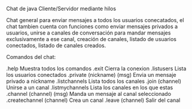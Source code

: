 Chat de java Cliente/Servidor mediante hilos

Chat general para enviar mensajes a todos los usuarios conecatados, el chat tambien cuenta con funciones como enviar mensajes privados a usuarios,
unirse a canales de conversación para mandar mensajes exclusivamente a ese canal, creación de canales, listado de usuarios conectados, listado de canales creados.

Comandos del chat:

.help Muestra todos los comandos
.exit Cierra la conexion
.listusers Lista los usuarios conectados
.private (nickname) (msg) Envia un mensaje privado a nickname
.listchannels Lista todos los canales
.join (channel) Unirse a un canal
.listmychannels Lista los canales en los que estas
.channel (channel) (msg) Manda un mensaje al canal seleccionado
.createchannel (channel) Crea un canal 
.leave (channel) Salir del canal 

